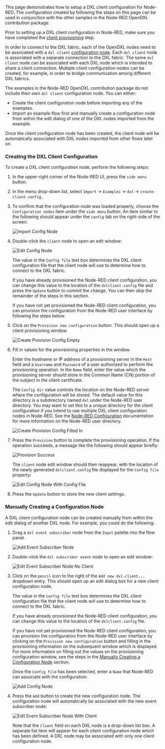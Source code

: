 This page demonstrates how to setup a DXL client configuration for Node-RED. The
configuration created by following the steps on this page can be used in
conjunction with the other samples in the Node-RED OpenDXL contribution package.

Prior to setting up a DXL client configuration in Node-RED, make sure you have
completed the 
[client provisioning](https://opendxl.github.io/opendxl-client-javascript/jsdoc/tutorial-provisioning.html)
step.

In order to connect to the DXL fabric, each of the OpenDXL nodes need to be
associated with a `dxl client`
[configuration node](https://nodered.org/docs/creating-nodes/config-nodes). Each
`dxl client` node is associated with a separate connection to the DXL fabric.
The same `dxl client` node can be associated with each DXL node which is
intended to share a client connection. Multiple client configuration nodes can
be created, for example, in order to bridge communication among different DXL
fabrics.

The examples in the Node-RED OpenDXL contribution package do not include their
own `dxl client` configuration node. You can either:

* Create the client configuration node before importing any of the examples.
* Import an example flow first and manually create a configuration node from
  within the edit dialog of one of the DXL nodes imported from the example.
  
Once the client configuration node has been created, the client node will be
automatically associated with DXL nodes imported from other flows later on.
   
### Creating the DXL Client Configuration

To create a DXL client configuration node, perform the following steps:

1. In the upper-right corner of the Node-RED UI, press the `side menu` button. 

1. In the menu drop-down list, select
   `Import` &rarr; `Examples` &rarr; `dxl` &rarr; `create-client-config`.
   
1. To confirm that the configuration node was loaded properly, choose the
   `Configuration nodes` item under the `side menu` button. An item similar
   to the following should appear under the `config` tab on the right-side
   of the screen:
   
   ![Import Config Node](images/import-config-node.png)
   
1. Double-click the `client` node to open an edit window:

   ![Edit Config Node](images/edit-config-node.png)

   The value in the `Config file` text box determines the DXL client
   configuration file that the client node will use to determine how to connect
   to the DXL fabric.
   
   If you have already provisioned the Node-RED client
   configuration, you can change this value to the location of the
   `dxlclient.config` file and press the `Update` button to commit the change.
   You can then skip the remainder of the steps in this section.
   
   If you have not yet provisioned the Node-RED client configuration, you can
   provision the configuration from the Node-RED user interface by following
   the steps below.
   
1. Click on the `Provision new configuration` button. This should open up a
   client provisioning window.
      
   ![Create Provision Config Empty](images/create-provision-config-empty.png)
 
1. Fill in values for the provisioning properties in the window.

   Enter the hostname or IP address of a
   provisioning server in the `Host` field and a `Username` and `Password`
   of a user authorized to perform the provisioning operation. In the `Name`
   field, enter the value which the provisioning server should store in the
   Common Name (CN) portion of the subject in the client certificate.
   
   The `Config dir` value controls the location on the Node-RED server where
   the configuration will be stored. The default value for this directory is
   a subdirectory named `dxl` under the Node-RED user directory. You may want
   to set this to a unique directory for the client configuration if you
   intend to use multiple DXL client configuration nodes in Node-RED. See
   the [Node-RED Configuration](https://nodered.org/docs/configuration)
   documentation for more information on the Node-RED user directory.
   
   ![Create Provision Config Filled In](images/create-provision-config-filled-in.png)
 
1. Press the `Provision` button to complete the provisioning operation. If the
   operation succeeds, a message like the following should appear briefly:
   
   ![Provision Success](images/provision-success.png)

   The `client` node edit window should then reappear, with the location of the
   newly generated `dxlclient.config` file displayed for the `Config file`
   property:
   
   ![Edit Config Node With Config File](images/edit-config-node-config-file.png)
    
1. Press the `Update` button to store the new client settings.

### Manually Creating a Configuration Node
   
A DXL client configuration node can be created manually from within the edit
dialog of another DXL node. For example, you could do the following:

1. Drag a `dxl event subscriber` node from the `Input` palette into the flow
   panel.

   ![Add Event Subscriber Node](images/add-event-subscriber-node.png)

1. Double-click the `dxl subscriber event` node to open an edit window:

   ![Edit Event Subscriber Node No Client](images/edit-event-subscriber-node-no-client.png)

1. Click on the `pencil` icon to the right of the `Add new dxl-client...`
   dropdown entry. This should open up an edit dialog box for a new client
   configuration node.

   The value in the `Config file` text box determines the DXL client
   configuration file that the client node will use to determine how to connect
   to the DXL fabric.
   
   If you have already provisioned the Node-RED client
   configuration, you can change this value to the location of the
   `dxlclient.config` file.
   
   If you have not yet provisioned the Node-RED client configuration, you can
   provision the configuration from the Node-RED user interface by clicking on
   the `Provision new configuration` button and filling in the provisioning
   information on the subsequent window which is displayed. For more information
   on filling out the values on the provisioning configuration window, see the
   steps in the
   [Manually Creating a Configuration Node](#manually-creating-a-configuration-node)
   section.
    
   Once the `Config file` has been selected, enter a `Name` that Node-RED can
   associate with the configuration:
   
   ![Add Config Node](images/add-config-node.png)
   
1. Press the `Add` button to create the new configuration node. The
   configuration node will automatically be associated with the new event
   subscriber node:

   ![Edit Event Subscriber Node With Client](images/edit-event-subscriber-node-with-client.png)

   Note that the `Client` field on each DXL node is a drop-down list box. A
   separate list item will appear for each client configuration node which has
   been defined. A DXL node may be associated with only one client configuration
   node.
